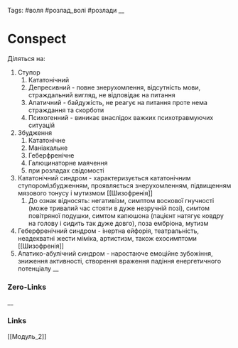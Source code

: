 Tags: #воля #розлад_волі #розлади 
__
# Conspect
Діляться на:
1. Ступор
	1. Кататонічний
	2. Депресивний - повне знерухомлення, відсутність мови, страждальний вигляд, не відповідає на питання
	3. Апатичний - байдужість, не реагує на питання проте нема страждання та скорботи
	4. Психогенний - виникає внаслідок важких психотравмуючих ситуацій
2. Збудження
	1. Кататонічне
	2. Маніакальне
	3. Геберфренічне
	4. Галюцинаторне маячення
	5. при розладах свідомості
3. Кататонічний синдром - характеризується кататонічним ступором\збудженням, проявляється знерухомленням, підвищенням мязового тонусу і мутизмом [[Шизофренія]]
	1. До ознак відносять: негативізм, симптом воскової гнучності (може тривалий час стояти в дуже незручній позі), симтом повітряної подушки, симтом капюшона (пацієнт натягує ковдру на голову і сидить так дуже довго), поза ембріона, мутизм
4. Геберфренічний синдром - інертна ейфорія, театральність, неадекватні жести міміка, артистизм, також ехосимптоми [[Шизофренія]]
5. Апатико-абулічний синдром - наростаюче емоційне зубожіння, зниження активності, створення враження падіння енергетичного потенціалу
__
### Zero-Links

__
### Links
[[Модуль_2]]